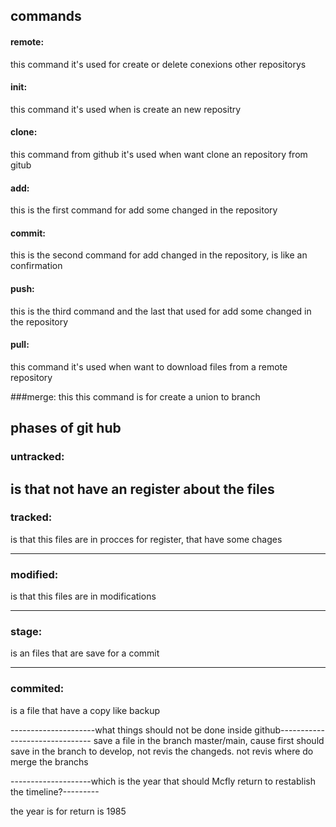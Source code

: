 
## commands
 
#### remote:
this command it's used for create or delete conexions other repositorys

#### init: 
this command it's used when is create 
 an new repositry 

#### clone: 
this command from github it's  used when want clone an repository from gitub

#### add:
 this is the first command for add some changed in the repository 

#### commit:
 this is the second command for add changed in the repository, is like an confirmation 
 
#### push:
this is the third command and the last that used for add some changed in the repository 

#### pull:
this command it's used when want to download files from a remote repository 

###merge:
this this command is for create a union to branch

## phases of git hub


### untracked:
is that not have an register about the files 
---
### tracked:
is that this files are in procces for register, that have some chages  

---
### modified:
is that this files are in modifications 

---
### stage: 
is an files that are save for a commit 

---
### commited: 
is a file that have a copy like backup







---------------------what things should not be done inside github-------------------------------
save a file in the branch master/main, cause first should save in the branch to develop,
not revis the changeds.
not revis where do merge the branchs


--------------------which is the year that should Mcfly return to restablish the timeline?---------

the year is for return is 1985

